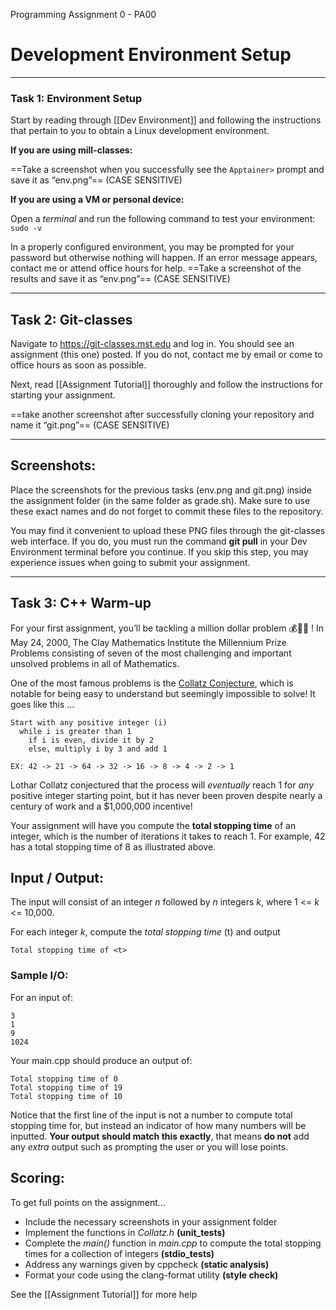 
Programming Assignment 0 - PA00

# Development Environment Setup

---
### Task 1: Environment Setup

Start by reading through [[Dev Environment]] and following the instructions that pertain to you to obtain a Linux development environment.

**If you are using mill-classes:**
  
  ==Take a screenshot when you successfully see the ```Apptainer>``` prompt and save it as “env.png”== (CASE SENSITIVE)

**If you are using a VM or personal device:**

  Open a _terminal_ and run the following command to test your environment:
    ```sudo -v```
  
  In a properly configured environment, you may be prompted for your password but otherwise nothing will happen. If an error message appears, contact me or attend office hours for help. ==Take a screenshot of the results and save it as “env.png”== (CASE SENSITIVE)

---
## Task 2: Git-classes

Navigate to https://git-classes.mst.edu and log in. You should see an assignment (this one) posted. If you do not, contact me by email or come to office hours as soon as possible.

Next, read [[Assignment Tutorial]] thoroughly and follow the instructions for starting your assignment.

==take another screenshot after successfully cloning your repository and name it “git.png”== (CASE SENSITIVE)

---
## Screenshots:

Place the screenshots for the previous tasks (env.png and git.png) inside the assignment folder (in the same folder as grade.sh). Make sure to use these exact names and do not forget to commit these files to the repository.

You may find it convenient to upload these PNG files through the git-classes web interface. If you do, you must run the command **git pull** in your Dev Environment terminal before you continue. If you skip this step, you may experience issues when going to submit your assignment.

---
## Task 3: C++ Warm-up

For your first assignment, you’ll be tackling a million dollar problem 💰🤑💸 ! In May 24, 2000, The Clay Mathematics Institute the Millennium Prize Problems consisting of seven of the most challenging and important unsolved problems in all of Mathematics.

One of the most famous problems is the [Collatz Conjecture](https://en.wikipedia.org/wiki/Collatz_conjecture), which is notable for being easy to understand but seemingly impossible to solve! It goes like this ...

```
Start with any positive integer (i)
  while i is greater than 1
    if i is even, divide it by 2
    else, multiply i by 3 and add 1

EX: 42 -> 21 -> 64 -> 32 -> 16 -> 8 -> 4 -> 2 -> 1
```

Lothar Collatz conjectured that the process will _eventually_ reach 1 for _any_ positive integer starting point, but it has never been proven despite nearly a century of work and a $1,000,000 incentive!

Your assignment will have you compute the **total stopping time** of an integer, which is the number of iterations it takes to reach 1. For example, 42 has a total stopping time of 8 as illustrated above.

## Input / Output:

The input will consist of an integer _n_ followed by _n_ integers _k_, where 1 <= _k_ <= 10,000.

For each integer _k_, compute the _total stopping time_ (t) and output 
```
Total stopping time of <t>
```

### Sample I/O:

For an input of:

```
3
1
9
1024
```

Your main.cpp should produce an output of:

```
Total stopping time of 0
Total stopping time of 19
Total stopping time of 10
```

Notice that the first line of the input is not a number to compute total stopping time for, but instead an indicator of how many numbers will be inputted. **Your output should match this exactly**, that means **do not** add any _extra_ output such as prompting the user or you will lose points. 

## Scoring:

To get full points on the assignment...
* Include the necessary screenshots in your assignment folder
* Implement the functions in _Collatz.h_ **(unit_tests)**
* Complete the _main()_ function in _main.cpp_ to compute the total stopping times for a collection of integers **(stdio_tests)**
* Address any warnings given by cppcheck **(static analysis)**
* Format your code using the clang-format utility **(style check)**


See the [[Assignment Tutorial]] for more help